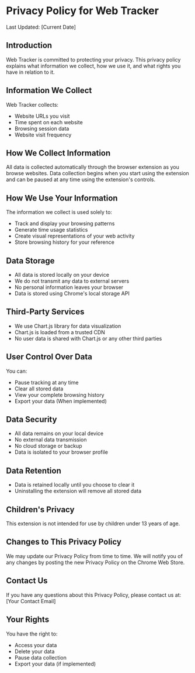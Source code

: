 # Privacy Policy for Web Tracker

Last Updated: [Current Date]

## Introduction
Web Tracker is committed to protecting your privacy. This privacy policy explains what information we collect, how we use it, and what rights you have in relation to it.

## Information We Collect
Web Tracker collects:
- Website URLs you visit
- Time spent on each website
- Browsing session data
- Website visit frequency

## How We Collect Information
All data is collected automatically through the browser extension as you browse websites. Data collection begins when you start using the extension and can be paused at any time using the extension's controls.

## How We Use Your Information
The information we collect is used solely to:
- Track and display your browsing patterns
- Generate time usage statistics
- Create visual representations of your web activity
- Store browsing history for your reference

## Data Storage
- All data is stored locally on your device
- We do not transmit any data to external servers
- No personal information leaves your browser
- Data is stored using Chrome's local storage API

## Third-Party Services
- We use Chart.js library for data visualization
- Chart.js is loaded from a trusted CDN
- No user data is shared with Chart.js or any other third parties

## User Control Over Data
You can:
- Pause tracking at any time
- Clear all stored data
- View your complete browsing history
- Export your data (When implemented)

## Data Security
- All data remains on your local device
- No external data transmission
- No cloud storage or backup
- Data is isolated to your browser profile

## Data Retention
- Data is retained locally until you choose to clear it
- Uninstalling the extension will remove all stored data

## Children's Privacy
This extension is not intended for use by children under 13 years of age.

## Changes to This Privacy Policy
We may update our Privacy Policy from time to time. We will notify you of any changes by posting the new Privacy Policy on the Chrome Web Store.

## Contact Us
If you have any questions about this Privacy Policy, please contact us at:
[Your Contact Email]

## Your Rights
You have the right to:
- Access your data
- Delete your data
- Pause data collection
- Export your data (if implemented)